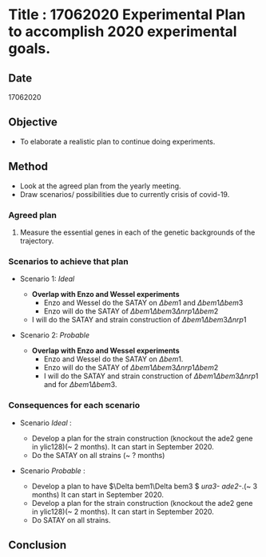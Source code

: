 # Title : 17062020 Experimental Plan to accomplish 2020 experimental goals.

## Date
17062020

## Objective
- To elaborate a realistic plan to continue doing experiments. 

## Method
- Look at the agreed plan from the yearly meeting. 
- Draw scenarios/ possibilities due to currently crisis of covid-19. 

### Agreed plan

1. Measure the essential genes in each of the genetic backgrounds of the trajectory. 

### Scenarios to achieve that plan

- Scenario 1: *Ideal*
    - **Overlap with Enzo and Wessel experiments**
        - Enzo and Wessel do the SATAY on $\Delta bem1$ and $\Delta bem1\Delta bem3$
        - Enzo will do the SATAY of $\Delta bem1\Delta bem3\Delta nrp1\Delta bem2$ 
    - I will do the SATAY and strain construction of $\Delta bem1\Delta bem3\Delta nrp1$ 

- Scenario 2: *Probable*
    - **Overlap with Enzo and Wessel experiments**
        - Enzo and Wessel do the SATAY on $\Delta bem1$.
        - Enzo will do the SATAY of $\Delta bem1\Delta bem3\Delta nrp1\Delta bem2$ 
        - I will do the SATAY and strain construction of $\Delta bem1\Delta bem3\Delta nrp1$ and for $\Delta bem1\Delta bem3$.


### Consequences for each scenario

- Scenario *Ideal* :

    - Develop a plan for the strain construction (knockout the ade2 gene in ylic128)(~ 2 months). It can start in September 2020. 
    - Do the SATAY on all strains (~ ? months)
- Scenario *Probable* :
    - Develop a plan to have $\Delta bem1\Delta bem3 $ *ura3-* *ade2-*.(~ 3 months) It can start in September 2020. 
    - Develop a plan for the strain construction (knockout the ade2 gene in ylic128)(~ 2 months). It can start in September 2020. 
    - Do SATAY on all strains.


## Conclusion